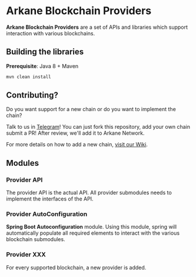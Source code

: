 # Arkane Blockchain Providers

**Arkane Blockchain Providers** are a set of APIs and libraries which support interaction with various blockchains.

## Building the libraries   

**Prerequisite**: Java 8 + Maven

```bash
mvn clean install
```

## Contributing?

Do you want support for a new chain or do you want to implement the chain?

Talk to us in [Telegram](https://t.me/ArkaneNetworkiOfficial)! You can just fork this repository, add your own chain submit a PR! After review, we'll 
add it to Arkane Network.

For more details on how to add a new chain, [visit our Wiki](https://github.com/ArkaneNetwork/blockchain-providers/wiki/Adding-a-new-chain).

## Modules

### Provider API

The provider API is the actual API. All provider submodules needs to implement the interfaces of the API.

### Provider AutoConfiguration

**Spring Boot Autoconfiguration** module. Using this module, spring will automatically populate all required elements to interact with the various
blockchain submodules.

### Provider XXX 

For every supported blockchain, a new provider is added. 
